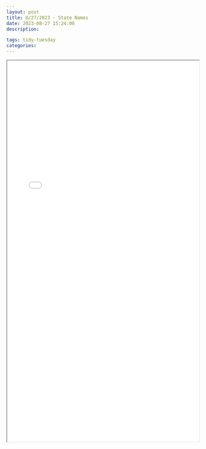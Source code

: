 ```yaml
---
layout: post
title: 8/27/2023 - State Names
date: 2023-08-27 15:24:00
description: 

tags: tidy-tuesday
categories:
---
```


<iframe src="{{ '/assets/pdf/state-names.pdf' | relative_url }}" width="100%" height="1000px"></iframe>

